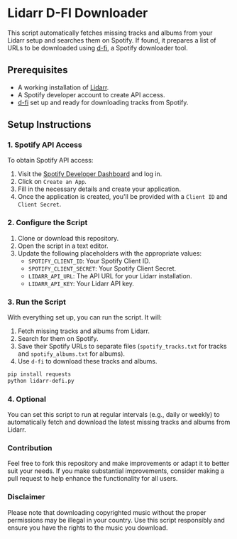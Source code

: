 # Lidarr D-FI Downloader

This script automatically fetches missing tracks and albums from your Lidarr setup and searches them on Spotify. If found, it prepares a list of URLs to be downloaded using [d-fi](https://github.com/spotDL/d-fi), a Spotify downloader tool.

## Prerequisites

- A working installation of [Lidarr](https://lidarr.audio/).
- A Spotify developer account to create API access.
- [d-fi](https://notabug.org/sayem314/d-fi) set up and ready for downloading tracks from Spotify.

## Setup Instructions

### 1. Spotify API Access

To obtain Spotify API access:

1. Visit the [Spotify Developer Dashboard](https://developer.spotify.com/dashboard/applications) and log in.
2. Click on `Create an App`.
3. Fill in the necessary details and create your application.
4. Once the application is created, you'll be provided with a `Client ID` and `Client Secret`.

### 2. Configure the Script

1. Clone or download this repository.
2. Open the script in a text editor.
3. Update the following placeholders with the appropriate values:
   - `SPOTIFY_CLIENT_ID`: Your Spotify Client ID.
   - `SPOTIFY_CLIENT_SECRET`: Your Spotify Client Secret.
   - `LIDARR_API_URL`: The API URL for your Lidarr installation.
   - `LIDARR_API_KEY`: Your Lidarr API key.

### 3. Run the Script

With everything set up, you can run the script. It will:

1. Fetch missing tracks and albums from Lidarr.
2. Search for them on Spotify.
3. Save their Spotify URLs to separate files (`spotify_tracks.txt` for tracks and `spotify_albums.txt` for albums).
4. Use `d-fi` to download these tracks and albums.

```bash
pip install requests
python lidarr-defi.py
```
### 4. Optional
You can set this script to run at regular intervals (e.g., daily or weekly) to automatically fetch and download the latest missing tracks and albums from Lidarr.

### Contribution
Feel free to fork this repository and make improvements or adapt it to better suit your needs. If you make substantial improvements, consider making a pull request to help enhance the functionality for all users.

### Disclaimer
Please note that downloading copyrighted music without the proper permissions may be illegal in your country. Use this script responsibly and ensure you have the rights to the music you download.

